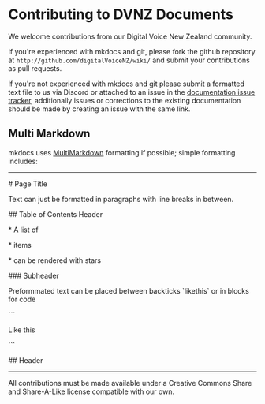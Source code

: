# Contributing to DVNZ Documents


We welcome contributions from our Digital Voice New Zealand community.

If you're experienced with mkdocs and git, please fork the github repository at `http://github.com/digitalVoiceNZ/wiki/` and submit your contributions as pull requests.

If you're not experienced with mkdocs and git please submit a formatted text file to us via Discord or attached to an issue in the [documentation issue tracker](https://github.com/DigitalVoiceNZ/wiki/issues), additionally issues or corrections to the existing documentation should be made by creating an issue with the same link.

## Multi Markdown

mkdocs uses [MultiMarkdown](https://fletcherpenney.net/multimarkdown/) formatting if possible; simple formatting includes:

---
\# Page Title

Text can just be formatted in paragraphs with line breaks in between.


\## Table of Contents Header

\* A list of

\* items

\* can be rendered with stars

\### Subheader

Preformmated text can be placed between backticks \`likethis\` or in blocks for code 

\```

Like this

\```

\## Header

---


All contributions must be made available under a Creative Commons Share and Share-A-Like license compatible with our own.


